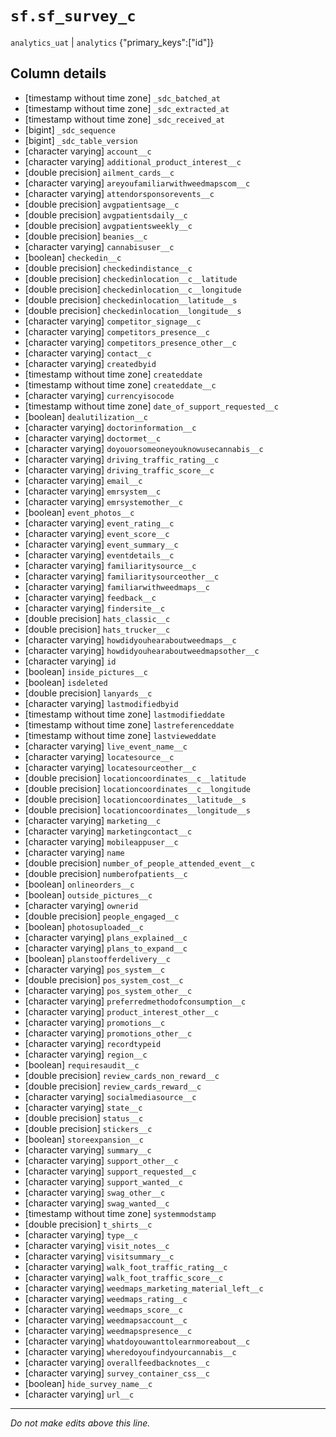 # `sf.sf_survey_c`
`analytics_uat` | `analytics`
{"primary_keys":["id"]}

## Column details
* [timestamp without time zone] `_sdc_batched_at`
* [timestamp without time zone] `_sdc_extracted_at`
* [timestamp without time zone] `_sdc_received_at`
* [bigint]    `_sdc_sequence`
* [bigint]    `_sdc_table_version`
* [character varying] `account__c`
* [character varying] `additional_product_interest__c`
* [double precision] `ailment_cards__c`
* [character varying] `areyoufamiliarwithweedmapscom__c`
* [character varying] `attendorsponsorevents__c`
* [double precision] `avgpatientsage__c`
* [double precision] `avgpatientsdaily__c`
* [double precision] `avgpatientsweekly__c`
* [double precision] `beanies__c`
* [character varying] `cannabisuser__c`
* [boolean]   `checkedin__c`
* [double precision] `checkedindistance__c`
* [double precision] `checkedinlocation__c__latitude`
* [double precision] `checkedinlocation__c__longitude`
* [double precision] `checkedinlocation__latitude__s`
* [double precision] `checkedinlocation__longitude__s`
* [character varying] `competitor_signage__c`
* [character varying] `competitors_presence__c`
* [character varying] `competitors_presence_other__c`
* [character varying] `contact__c`
* [character varying] `createdbyid`
* [timestamp without time zone] `createddate`
* [timestamp without time zone] `createddate__c`
* [character varying] `currencyisocode`
* [timestamp without time zone] `date_of_support_requested__c`
* [boolean]   `dealutilization__c`
* [character varying] `doctorinformation__c`
* [character varying] `doctormet__c`
* [character varying] `doyouorsomeoneyouknowusecannabis__c`
* [character varying] `driving_traffic_rating__c`
* [character varying] `driving_traffic_score__c`
* [character varying] `email__c`
* [character varying] `emrsystem__c`
* [character varying] `emrsystemother__c`
* [boolean]   `event_photos__c`
* [character varying] `event_rating__c`
* [character varying] `event_score__c`
* [character varying] `event_summary__c`
* [character varying] `eventdetails__c`
* [character varying] `familiaritysource__c`
* [character varying] `familiaritysourceother__c`
* [character varying] `familiarwithweedmaps__c`
* [character varying] `feedback__c`
* [character varying] `findersite__c`
* [double precision] `hats_classic__c`
* [double precision] `hats_trucker__c`
* [character varying] `howdidyouhearaboutweedmaps__c`
* [character varying] `howdidyouhearaboutweedmapsother__c`
* [character varying] `id`
* [boolean]   `inside_pictures__c`
* [boolean]   `isdeleted`
* [double precision] `lanyards__c`
* [character varying] `lastmodifiedbyid`
* [timestamp without time zone] `lastmodifieddate`
* [timestamp without time zone] `lastreferenceddate`
* [timestamp without time zone] `lastvieweddate`
* [character varying] `live_event_name__c`
* [character varying] `locatesource__c`
* [character varying] `locatesourceother__c`
* [double precision] `locationcoordinates__c__latitude`
* [double precision] `locationcoordinates__c__longitude`
* [double precision] `locationcoordinates__latitude__s`
* [double precision] `locationcoordinates__longitude__s`
* [character varying] `marketing__c`
* [character varying] `marketingcontact__c`
* [character varying] `mobileappuser__c`
* [character varying] `name`
* [double precision] `number_of_people_attended_event__c`
* [double precision] `numberofpatients__c`
* [boolean]   `onlineorders__c`
* [boolean]   `outside_pictures__c`
* [character varying] `ownerid`
* [double precision] `people_engaged__c`
* [boolean]   `photosuploaded__c`
* [character varying] `plans_explained__c`
* [character varying] `plans_to_expand__c`
* [boolean]   `planstoofferdelivery__c`
* [character varying] `pos_system__c`
* [double precision] `pos_system_cost__c`
* [character varying] `pos_system_other__c`
* [character varying] `preferredmethodofconsumption__c`
* [character varying] `product_interest_other__c`
* [character varying] `promotions__c`
* [character varying] `promotions_other__c`
* [character varying] `recordtypeid`
* [character varying] `region__c`
* [boolean]   `requiresaudit__c`
* [double precision] `review_cards_non_reward__c`
* [double precision] `review_cards_reward__c`
* [character varying] `socialmediasource__c`
* [character varying] `state__c`
* [double precision] `status__c`
* [double precision] `stickers__c`
* [boolean]   `storeexpansion__c`
* [character varying] `summary__c`
* [character varying] `support_other__c`
* [character varying] `support_requested__c`
* [character varying] `support_wanted__c`
* [character varying] `swag_other__c`
* [character varying] `swag_wanted__c`
* [timestamp without time zone] `systemmodstamp`
* [double precision] `t_shirts__c`
* [character varying] `type__c`
* [character varying] `visit_notes__c`
* [character varying] `visitsummary__c`
* [character varying] `walk_foot_traffic_rating__c`
* [character varying] `walk_foot_traffic_score__c`
* [character varying] `weedmaps_marketing_material_left__c`
* [character varying] `weedmaps_rating__c`
* [character varying] `weedmaps_score__c`
* [character varying] `weedmapsaccount__c`
* [character varying] `weedmapspresence__c`
* [character varying] `whatdoyouwanttolearnmoreabout__c`
* [character varying] `wheredoyoufindyourcannabis__c`
* [character varying] `overallfeedbacknotes__c`
* [character varying] `survey_container_css__c`
* [boolean]   `hide_survey_name__c`
* [character varying] `url__c`

-------------------------------------------------------------------------------
*Do not make edits above this line.*
